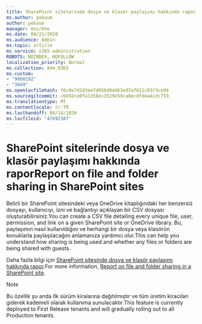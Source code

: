 ```yaml
---
title: SharePoint sitelerinde dosya ve klasör paylaşımı hakkında rapor
ms.author: pebaum
author: pebaum
manager: mnirkhe
ms.date: 04/21/2020
ms.audience: Admin
ms.topic: article
ms.service: o365-administration
ROBOTS: NOINDEX, NOFOLLOW
localization_priority: Normal
ms.collection: Adm_O365
ms.custom:
- "9000192"
- "3049"
ms.openlocfilehash: f6c0e7d183ee7d656d0dd63ed7af621c03f3ce94
ms.sourcegitcommit: c6692ce0fa1358ec3529e59ca0ecdfdea4cdc759
ms.translationtype: MT
ms.contentlocale: tr-TR
ms.lasthandoff: 09/14/2020
ms.locfileid: "47692387"
---
```

# <a name="report-on-file-and-folder-sharing-in-sharepoint-sites"></a><span data-ttu-id="52752-102">SharePoint sitelerinde dosya ve klasör paylaşımı hakkında rapor</span><span class="sxs-lookup"><span data-stu-id="52752-102">Report on file and folder sharing in SharePoint sites</span></span>

<span data-ttu-id="52752-103">Belirli bir SharePoint sitesindeki veya OneDrive kitaplığındaki her benzersiz dosyayı, kullanıcıyı, izni ve bağlantıyı açıklayan bir CSV dosyası oluşturabilirsiniz.</span><span class="sxs-lookup"><span data-stu-id="52752-103">You can create a CSV file detailing every unique file, user, permission, and link on a given SharePoint site or OneDrive library.</span></span> <span data-ttu-id="52752-104">Bu, paylaşımın nasıl kullanıldığını ve herhangi bir dosya veya klasörün konuklarla paylaşılacağını anlamanıza yardımcı olur.</span><span class="sxs-lookup"><span data-stu-id="52752-104">This can help you understand how sharing is being used and whether any files or folders are being shared with guests.</span></span>

<span data-ttu-id="52752-105">Daha fazla bilgi için [SharePoint sitesinde dosya ve klasör paylaşımı hakkında rapor](https://docs.microsoft.com/sharepoint/sharing-reports).</span><span class="sxs-lookup"><span data-stu-id="52752-105">For more information, [Report on file and folder sharing in a SharePoint site](https://docs.microsoft.com/sharepoint/sharing-reports).</span></span>

> [!NOTE]
> <span data-ttu-id="52752-106">Bu özellik şu anda Ilk sürüm kiralarına dağıtılmıştır ve tüm üretim kiracıları giderek kademeli olarak kullanıma sunulacaktır.</span><span class="sxs-lookup"><span data-stu-id="52752-106">This feature is currently deployed to First Release tenants and will gradually rolling out to all Production tenants.</span></span>